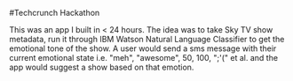 #Techcrunch Hackathon

This was an app I built in < 24 hours. The idea was to take Sky TV show metadata, run it through IBM Watson Natural Language Classifier to get the emotional tone of the show. A user would send a sms message with their current emotional state i.e. "meh", "awesome", 50, 100, ";'(" et al. and the app would suggest a show based on that emotion.
